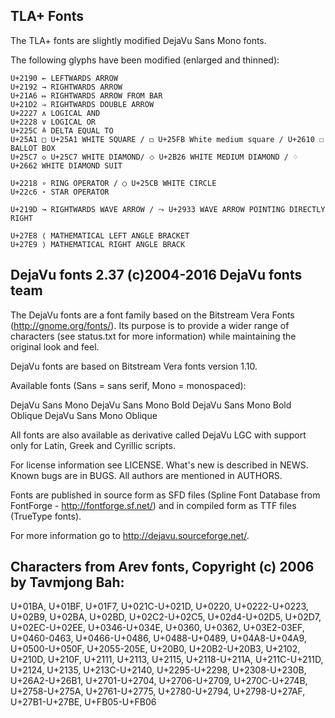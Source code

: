 ## TLA+ Fonts

The TLA+ fonts are slightly modified DejaVu Sans Mono fonts.

The following glyphs have been modified (enlarged and thinned):

	U+2190 ← LEFTWARDS ARROW
	U+2192 → RIGHTWARDS ARROW
	U+21A6 ↦ RIGHTWARDS ARROW FROM BAR
	U+21D2 ⇒ RIGHTWARDS DOUBLE ARROW
	U+2227 ∧ LOGICAL AND 
	U+2228 ∨ LOGICAL OR
	U+225C ≜ DELTA EQUAL TO 
	U+25A1 □ U+25A1 WHITE SQUARE / ◻ U+25FB White medium square / U+2610︎ ☐ BALLOT BOX
	U+25C7 ◇ U+25C7 WHITE DIAMOND/ ⬦ U+2B26 WHITE MEDIUM DIAMOND / ♢ U+2662 WHITE DIAMOND SUIT 

	U+2218 ∘ RING OPERATOR / ○ U+25CB WHITE CIRCLE
	U+22c6 ⋆ STAR OPERATOR 

	U+219D ↝ RIGHTWARDS WAVE ARROW / ⤳ U+2933 WAVE ARROW POINTING DIRECTLY RIGHT

	U+27E8 ⟨ MATHEMATICAL LEFT ANGLE BRACKET
	U+27E9 ⟩ MATHEMATICAL RIGHT ANGLE BRACK


DejaVu fonts 2.37 (c)2004-2016 DejaVu fonts team
------------------------------------------------

The DejaVu fonts are a font family based on the Bitstream Vera Fonts
(http://gnome.org/fonts/). Its purpose is to provide a wider range of
characters (see status.txt for more information) while maintaining the
original look and feel.

DejaVu fonts are based on Bitstream Vera fonts version 1.10.

Available fonts (Sans = sans serif, Mono = monospaced):

DejaVu Sans Mono
DejaVu Sans Mono Bold
DejaVu Sans Mono Bold Oblique
DejaVu Sans Mono Oblique

All fonts are also available as derivative called DejaVu LGC with support
only for Latin, Greek and Cyrillic scripts.

For license information see LICENSE. What's new is described in NEWS. Known
bugs are in BUGS. All authors are mentioned in AUTHORS.

Fonts are published in source form as SFD files (Spline Font Database from
FontForge - http://fontforge.sf.net/) and in compiled form as TTF files
(TrueType fonts).

For more information go to http://dejavu.sourceforge.net/.

Characters from Arev fonts, Copyright (c) 2006 by Tavmjong Bah:
---------------------------
U+01BA, U+01BF, U+01F7, U+021C-U+021D, U+0220, U+0222-U+0223,
U+02B9, U+02BA, U+02BD, U+02C2-U+02C5, U+02d4-U+02D5,
U+02D7, U+02EC-U+02EE, U+0346-U+034E, U+0360, U+0362,
U+03E2-03EF, U+0460-0463, U+0466-U+0486, U+0488-U+0489, U+04A8-U+04A9,
U+0500-U+050F, U+2055-205E, U+20B0, U+20B2-U+20B3, U+2102, U+210D, U+210F,
U+2111, U+2113, U+2115, U+2118-U+211A, U+211C-U+211D, U+2124, U+2135,
U+213C-U+2140, U+2295-U+2298, U+2308-U+230B, U+26A2-U+26B1, U+2701-U+2704,
U+2706-U+2709, U+270C-U+274B, U+2758-U+275A, U+2761-U+2775, U+2780-U+2794,
U+2798-U+27AF, U+27B1-U+27BE, U+FB05-U+FB06

